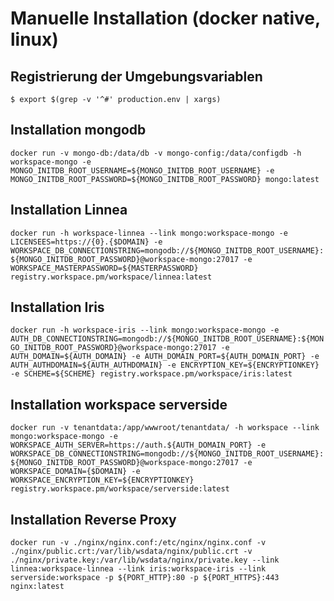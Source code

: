 # Manuelle Installation (docker native, linux)
## Registrierung der Umgebungsvariablen
``$ export $(grep -v '^#' production.env | xargs)``

## Installation mongodb
``docker run -v mongo-db:/data/db -v mongo-config:/data/configdb -h workspace-mongo -e MONGO_INITDB_ROOT_USERNAME=${MONGO_INITDB_ROOT_USERNAME} -e MONGO_INITDB_ROOT_PASSWORD=${MONGO_INITDB_ROOT_PASSWORD} mongo:latest``

## Installation Linnea
``docker run -h workspace-linnea --link mongo:workspace-mongo -e LICENSEES=https://{0}.{$DOMAIN} -e WORKSPACE_DB_CONNECTIONSTRING=mongodb://${MONGO_INITDB_ROOT_USERNAME}:${MONGO_INITDB_ROOT_PASSWORD}@workspace-mongo:27017 -e WORKSPACE_MASTERPASSWORD=${MASTERPASSWORD} registry.workspace.pm/workspace/linnea:latest``

## Installation Iris
``docker run -h workspace-iris --link mongo:workspace-mongo -e AUTH_DB_CONNECTIONSTRING=mongodb://${MONGO_INITDB_ROOT_USERNAME}:${MONGO_INITDB_ROOT_PASSWORD}@workspace-mongo:27017 -e AUTH_DOMAIN=${AUTH_DOMAIN} -e AUTH_DOMAIN_PORT=${AUTH_DOMAIN_PORT} -e AUTH_AUTHDOMAIN=${AUTH_AUTHDOMAIN} -e ENCRYPTION_KEY=${ENCRYPTIONKEY} -e SCHEME=${SCHEME} registry.workspace.pm/workspace/iris:latest``

## Installation workspace serverside
``docker run -v tenantdata:/app/wwwroot/tenantdata/ -h workspace --link mongo:workspace-mongo -e WORKSPACE_AUTH_SERVER=https://auth.${AUTH_DOMAIN_PORT} -e WORKSPACE_DB_CONNECTIONSTRING=mongodb://${MONGO_INITDB_ROOT_USERNAME}:${MONGO_INITDB_ROOT_PASSWORD}@workspace-mongo:27017 -e WORKSPACE_DOMAIN={$DOMAIN} -e WORKSPACE_ENCRYPTION_KEY=${ENCRYPTIONKEY} registry.workspace.pm/workspace/serverside:latest``

## Installation Reverse Proxy
``docker run -v ./nginx/nginx.conf:/etc/nginx/nginx.conf -v ./nginx/public.crt:/var/lib/wsdata/nginx/public.crt -v ./nginx/private.key:/var/lib/wsdata/nginx/private.key --link linnea:workspace-linnea --link iris:workspace-iris --link serverside:workspace -p ${PORT_HTTP}:80 -p ${PORT_HTTPS}:443 nginx:latest``